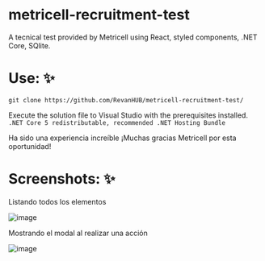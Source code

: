 # metricell-recruitment-test

A tecnical test provided by Metricell using React,  styled components, .NET Core, SQlite.

# Use: ✨
``` git clone https://github.com/RevanHUB/metricell-recruitment-test/ ```

Execute the solution file to Visual Studio with the prerequisites installed. 
         ``` .NET Core 5 redistributable, recommended .NET Hosting Bundle ``` 


Ha sido una experiencia increíble ¡Muchas gracias Metricell por esta oportunidad!

# Screenshots: ✨

Listando todos los elementos

![image](https://user-images.githubusercontent.com/84904766/170481700-da478566-5452-4ac6-b291-553a5ee0f405.png)

Mostrando el modal al realizar una acción

![image](https://user-images.githubusercontent.com/84904766/170481749-9433e14a-b673-4578-8535-d9313ee9c25a.png)



